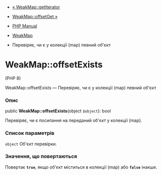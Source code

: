 - [« WeakMap::getIterator](weakmap.getiterator.md)
- [WeakMap::offsetGet »](weakmap.offsetget.md)

- [PHP Manual](index.md)
- [WeakMap](class.weakmap.md)
- Перевіряє, чи є у колекції (map) певний об'єкт

# WeakMap::offsetExists

(PHP 8)

WeakMap::offsetExists — Перевіряє, чи є у колекції (map)
певний об'єкт

### Опис

public **WeakMap::offsetExists**(object `$object`): bool

Перевіряє, чи є посилання на переданий об'єкт у колекції (map).

### Список параметрів

`object`
Об'єкт перевірки.

### Значення, що повертаються

Повертає **`true`**, якщо об'єкт міститься в колекції (map) або
**`false`** інакше.
